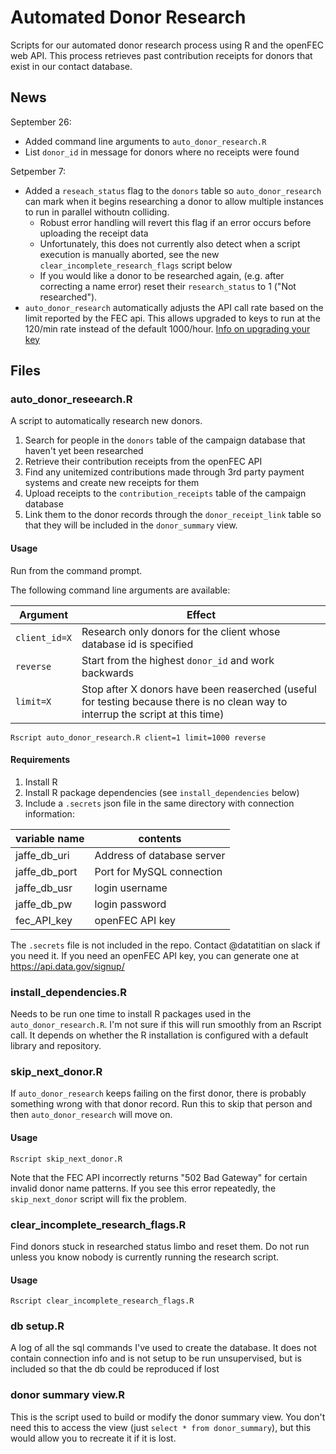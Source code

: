 # Automated Donor Research

Scripts for our automated donor research process using R and the openFEC web
API. This process retrieves past contribution receipts for donors that 
exist in our contact database. 

## News

September 26:

* Added command line arguments to `auto_donor_research.R`
* List `donor_id` in message for donors where no receipts were found

Setpember 7:
* Added a `reseach_status` flag to the `donors` table so `auto_donor_research`
  can mark when it begins researching a donor to allow multiple instances
  to run in parallel withoutn colliding. 
  * Robust error handling will revert this flag if an error occurs before
    uploading the receipt data
  * Unfortunately, this does not currently also detect when a script execution
    is manually aborted, see the new `clear_incomplete_research_flags` script
    below
  * If you would like a donor to be researched again, 
    (e.g. after correcting a name error) reset their 
    `research_status` to 1 ("Not researched"). 
* `auto_donor_research` automatically adjusts the API call rate based on the
  limit reported by the FEC api. This allows upgraded to keys to run at the
  120/min rate instead of the default 1000/hour. 
  [Info on upgrading your key](18F/openFEC#2569)

## Files

### auto_donor_reseearch.R

A script to automatically research new donors. 

1. Search for people in the `donors` table of the campaign database
   that haven't yet been researched
1. Retrieve their contribution receipts from the openFEC API
2. Find any unitemized contributions made through 3rd party payment systems 
   and create new receipts for them
3. Upload receipts to the `contribution_receipts` table of the campaign database 
4. Link them to the donor records through the `donor_receipt_link` table so that 
   they will be included in the `donor_summary` view. 
   
#### Usage

Run from the command prompt.

The following command line arguments are available:

Argument | Effect
--- | ---
`client_id=X` | Research only donors for the client whose database id is specified
`reverse` | Start from the highest `donor_id` and work backwards
`limit=X` | Stop after X donors have been reaserched (useful for testing because there is no clean way to interrup the script at this time)

```
Rscript auto_donor_research.R client=1 limit=1000 reverse
```

#### Requirements

1. Install R
2. Install R package dependencies (see `install_dependencies` below)
3. Include a `.secrets` json file in the same directory with connection
   information:
   
| variable name | contents |
| --- | --- |
| jaffe_db_uri | Address of database server |
| jaffe_db_port | Port for MySQL connection |
| jaffe_db_usr | login username |
| jaffe_db_pw | login password |
| fec_API_key | openFEC API key 

The `.secrets` file is not included in the repo. Contact @datatitian on slack
if you need it. If you need an openFEC API key, you can generate one at https://api.data.gov/signup/

### install_dependencies.R

Needs to be run one time to install R packages used in the 
`auto_donor_research.R`. I'm not sure if this will run smoothly from an Rscript call. 
It depends on whether the R installation is configured with a default library and repository.

### skip_next_donor.R

If `auto_donor_research` keeps failing on the first donor, there is probably 
something wrong with that donor record. Run this to skip that person and then
`auto_donor_research` will move on. 

#### Usage

```
Rscript skip_next_donor.R
```

Note that the FEC API incorrectly returns "502 Bad Gateway" for certain invalid
donor name patterns. If you see this error repeatedly, the `skip_next_donor`
script will fix the problem.

### clear_incomplete_research_flags.R

Find donors stuck in researched status limbo and reset them. Do not run unless
you know nobody is currently running the research script. 

#### Usage

```
Rscript clear_incomplete_research_flags.R
```

### db setup.R

A log of all the sql commands I've used to create the database. It does not
contain connection info and is not setup to be run unsupervised, but is 
included so that the db could be reproduced if lost

### donor summary view.R

This is the script used to build or modify the donor summary view. You
don't need this to access the view (just `select * from donor_summary`), 
but this would allow you to recreate it if it is lost. 

